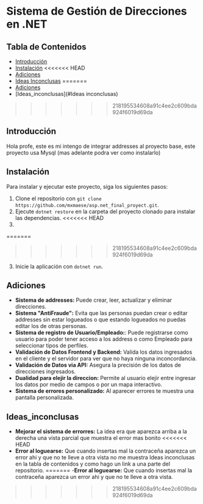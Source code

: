 # Sistema de Gestión de Direcciones en .NET

## Tabla de Contenidos
- [Introducción](#introducción)
- [Instalación](#instalación)
<<<<<<< HEAD
- [Adiciones](#adiciones)
- [Ideas Inconclusas](#ideas-inconclusas)
=======
- [Adiciones](#Adiciones)
- [Ideas_inconclusas](#Ideas inconclusas)
>>>>>>> 218195534608a91c4ee2c609bda924f6019d69da
## Introducción
Hola profe, este es mi intengo de integrar addresses al proyecto base, este proyecto usa Mysql (mas adelante podra ver como instalarlo)

## Instalación
Para instalar y ejecutar este proyecto, siga los siguientes pasos:
1. Clone el repositorio con `git clone https://github.com/mxmaese/asp.net_final_proyect.git`.
2. Ejecute `dotnet restore` en la carpeta del proyecto clonado para instalar las dependencias.
<<<<<<< HEAD
3. 
=======
>>>>>>> 218195534608a91c4ee2c609bda924f6019d69da
3. Inicie la aplicación con `dotnet run`.

## Adiciones
- **Sistema de addresses:** Puede crear, leer, actualizar y eliminar direcciones.
- **Sistema "AntiFraude":** Evita que las personas puedan crear o editar addresses sin estar logueados o que estando logueados no puedas editar los de otras personas.
- **Sistema de registro de Usuario/Empleado:**: Puede registrarse como usuario para poder tener acceso a los address o como Empleado para seleccionar tipos de perfiles.
- **Validación de Datos Frontend y Backend:** Valida los datos ingresados en el cliente y el servidor para ver que no haya ninguna inconcordancia.
- **Validación de Datos via API:** Asegura la precisión de los datos de direcciones ingresados.
- **Dualidad para elejir la direccion:** Permite al usuario elejir entre ingresar los datos por medio de campos o por un mapa interactivo.
- **Sistema de errores personalizado:** Al aparecer errores te muestra una pantalla personalizada.

## Ideas_inconclusas
- **Mejorar el sistema de errorres:** La idea era que aparezca arriba a la derecha una vista parcial que muestra el error mas bonito
<<<<<<< HEAD
- **Error al loguearse:** Que cuando insertas mal la contraceña aparezca un error ahi y que no te lleve a otra vista no me muestra Ideas inconclusas en la tabla de contenidos y como hago un link a una parte del repositorio.
=======
-**Error al loguearse:** Que cuando insertas mal la contraceña aparezca un error ahi y que no te lleve a otra vista.
>>>>>>> 218195534608a91c4ee2c609bda924f6019d69da
